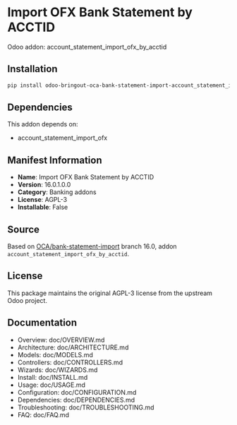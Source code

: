 # Import OFX Bank Statement by ACCTID

Odoo addon: account_statement_import_ofx_by_acctid

## Installation

```bash
pip install odoo-bringout-oca-bank-statement-import-account_statement_import_ofx_by_acctid
```

## Dependencies

This addon depends on:
- account_statement_import_ofx

## Manifest Information

- **Name**: Import OFX Bank Statement by ACCTID
- **Version**: 16.0.1.0.0
- **Category**: Banking addons
- **License**: AGPL-3
- **Installable**: False

## Source

Based on [OCA/bank-statement-import](https://github.com/OCA/bank-statement-import) branch 16.0, addon `account_statement_import_ofx_by_acctid`.

## License

This package maintains the original AGPL-3 license from the upstream Odoo project.

## Documentation

- Overview: doc/OVERVIEW.md
- Architecture: doc/ARCHITECTURE.md
- Models: doc/MODELS.md
- Controllers: doc/CONTROLLERS.md
- Wizards: doc/WIZARDS.md
- Install: doc/INSTALL.md
- Usage: doc/USAGE.md
- Configuration: doc/CONFIGURATION.md
- Dependencies: doc/DEPENDENCIES.md
- Troubleshooting: doc/TROUBLESHOOTING.md
- FAQ: doc/FAQ.md
